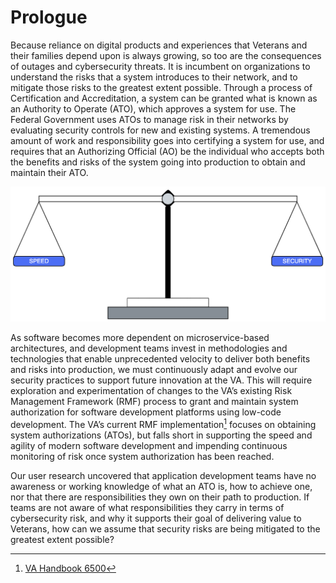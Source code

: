 # Prologue

Because reliance on digital products and experiences that Veterans and their families depend upon is always growing, so too are the consequences of outages and cybersecurity threats. It is incumbent on organizations to understand the risks that a system introduces to their network, and to mitigate those risks to the greatest extent possible. Through a process of Certification and Accreditation, a system can be granted what is known as an Authority to Operate (ATO), which approves a system for use. The Federal Government uses ATOs to manage risk in their networks by evaluating security controls for new and existing systems. A tremendous amount of work and responsibility goes into certifying a system for use, and requires that an Authorizing Official (AO) be the individual who accepts both the benefits and risks of the system going into production to obtain and maintain their ATO. 

![Weight Scale!](images/weight-scale.png "Weight Scale")

As software becomes more dependent on microservice-based architectures, and development teams invest in methodologies and technologies that enable unprecedented velocity to deliver both benefits and risks into production, we must continuously adapt and evolve our security practices to support future innovation at the VA. This will require exploration and experimentation of changes to the VA’s existing Risk Management Framework (RMF) process to grant and maintain system authorization for software development platforms using low-code development. The VA’s current RMF implementation[^1] focuses on obtaining system authorizations (ATOs), but falls short in supporting the speed and agility of modern software development and impending continuous monitoring of risk once system authorization has been reached. 

Our user research uncovered that application development teams have no awareness or working knowledge of what an ATO is, how to achieve one, nor that there are responsibilities they own on their path to production. If teams are not aware of what responsibilities they carry in terms of cybersecurity risk, and why it supports their goal of delivering value to Veterans, how can we assume that security risks are being mitigated to the greatest extent possible?

[^1]: [VA Handbook 6500](https://dvagov.sharepoint.com/sites/OITOIS/KnowledgeService/KSPublications/VA_Handbook_6500.pdf#search=6500)
